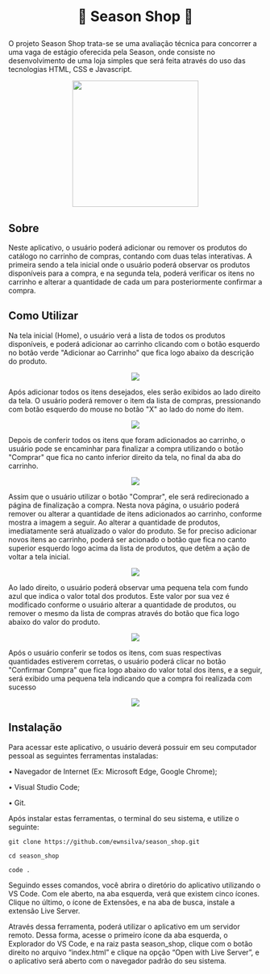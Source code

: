 <h1><p align="center">🛒 Season Shop 🛒</p></h1>

O projeto Season Shop trata-se se uma avaliação técnica para concorrer a uma vaga de estágio oferecida pela Season, onde consiste no desenvolvimento de uma loja simples que será feita através do uso das tecnologias HTML, CSS e Javascript.

<p align="center"><img src ="https://user-images.githubusercontent.com/83819706/179720299-d0e8306e-f0d8-409f-97ca-475daa8a4230.png" width= 250px>

<h2>Sobre</h2>

Neste aplicativo, o usuário poderá adicionar ou remover os produtos do catálogo no carrinho de compras, contando com duas telas interativas. A primeira sendo a tela inicial onde o usuário poderá observar os produtos disponíveis para a compra, e na segunda tela, poderá verificar os itens no carrinho e alterar a quantidade de cada um para posteriormente confirmar a compra.

<h2>Como Utilizar</h2>

Na tela inicial (Home), o usuário verá a lista de todos os produtos disponíveis, e poderá adicionar ao carrinho clicando com o botão esquerdo no botão verde "Adicionar ao Carrinho" que fica logo abaixo da descrição do produto.

<p align="center"><img src ="https://user-images.githubusercontent.com/83819706/176916586-25fb80cf-c57f-4890-855e-a19766d89ff5.png">

Após adicionar todos os itens desejados, eles serão exibidos ao lado direito da tela. O usuário poderá remover o item da lista de compras, pressionando com botão esquerdo do mouse no botão "X" ao lado do nome do item.

<p align="center"><img src ="https://user-images.githubusercontent.com/83819706/176919361-9ee1c359-5022-4a54-b606-ed359033360c.png">

Depois de conferir todos os itens que foram adicionados ao carrinho, o usuário pode se encaminhar para finalizar a compra utilizando o botão "Comprar" que fica no canto inferior direito da tela, no final da aba do carrinho.

<p align="center"><img src ="https://user-images.githubusercontent.com/83819706/176919445-8b860b37-872d-4ccc-9adb-bfb00e22fb07.png">

Assim que o usuário utilizar o botão "Comprar", ele será redirecionado a página de finalização a compra. Nesta nova página, o usuário poderá remover ou alterar a quantidade de itens adicionados ao carrinho, conforme mostra a imagem a seguir. Ao alterar a quantidade de produtos, imediatamente será atualizado o valor do produto. Se for preciso adicionar novos itens ao carrinho, poderá ser acionado o botão que fica no canto superior esquerdo logo acima da lista de produtos, que detêm a ação de voltar a tela inicial. 

<p align="center"><img src ="https://user-images.githubusercontent.com/83819706/179720605-e7a17730-977e-49ca-8dad-f595a5eb6531.png">

Ao lado direito, o usuário poderá observar uma pequena tela com fundo azul que indica o valor total dos produtos. Este valor por sua vez é modificado conforme o usuário alterar a quantidade de produtos, ou remover o mesmo da lista de compras através do botão que fica logo abaixo do valor do produto. 

<p align="center"><img src ="https://user-images.githubusercontent.com/83819706/179720716-17fb58d5-d50b-454a-ae63-0dd54b60c090.png">

Após o usuário conferir se todos os itens, com suas respectivas quantidades estiverem corretas, o usuário poderá clicar no botão "Confirmar Compra" que fica logo abaixo do valor total dos itens, e a seguir, será exibido uma pequena tela indicando que a compra foi realizada com sucesso

<p align="center"><img src ="https://user-images.githubusercontent.com/83819706/179720786-5a0b33a3-3b10-49e1-9810-e1fb6a26fc98.png">

<h2>Instalação</h2>

Para acessar este aplicativo, o usuário deverá possuir em seu computador pessoal as seguintes ferramentas instaladas:

<p>•	Navegador de Internet (Ex: Microsoft Edge, Google Chrome);</p>
<p>•	Visual Studio Code;</p>
<p>•	Git.</p>

Após instalar estas ferramentas, o terminal do seu sistema, e utilize o seguinte:

```
git clone https://github.com/ewnsilva/season_shop.git
```
```
cd season_shop
```
```
code .
```

Seguindo esses comandos, você abrira o diretório do aplicativo utilizando o VS Code. Com ele aberto, na aba esquerda, verá que existem cinco ícones. Clique no último, o ícone de Extensões, e na aba de busca, instale a extensão Live Server. 

Através dessa ferramenta, poderá utilizar o aplicativo em um servidor remoto. Dessa forma, acesse o primeiro ícone da aba esquerda, o Explorador do VS Code, e na raiz pasta season_shop, clique com o botão direito no arquivo “index.html” e clique na opção “Open with Live Server”, e o aplicativo será aberto com o navegador padrão do seu sistema.
